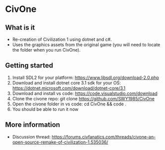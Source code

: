 # CivOne

## What is it
- Re-creation of Civilization 1 using dotnet and c#.
- Uses the graphics assets from the original game (you will need to locate the folder when you run CivOne).

## Getting started
1. Install SDL2 for your platform: https://www.libsdl.org/download-2.0.php 
2. Download and install dotnet core 3.1 sdk for your OS: https://dotnet.microsoft.com/download/dotnet-core/3.1
3. Download and install vs code: https://code.visualstudio.com/download
4. Clone the civone repo: git clone https://github.com/SWY1985/CivOne
5. Open the civone folder in vs code: cd CivOne && code .
6. You should be able to run it now

## More information
- Discussion thread: https://forums.civfanatics.com/threads/civone-an-open-source-remake-of-civilization-1.535036/
